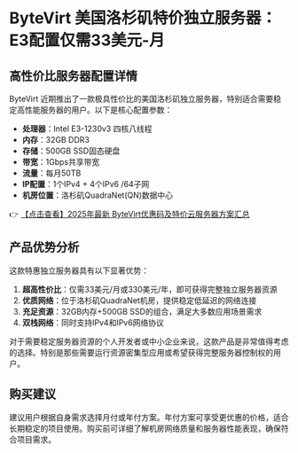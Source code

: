 # ByteVirt 美国洛杉矶特价独立服务器：E3配置仅需33美元-月

## 高性价比服务器配置详情

ByteVirt 近期推出了一款极具性价比的美国洛杉矶独立服务器，特别适合需要稳定高性能服务器的用户。以下是核心配置参数：

- **处理器**：Intel E3-1230v3 四核八线程
- **内存**：32GB DDR3
- **存储**：500GB SSD固态硬盘
- **带宽**：1Gbps共享带宽
- **流量**：每月50TB
- **IP配置**：1个IPv4 + 4个IPv6 /64子网
- **机房位置**：洛杉矶QuadraNet(QN)数据中心

👉 [【点击查看】2025年最新 ByteVirt优惠码及特价云服务器方案汇总](https://bit.ly/bytevirt)

## 产品优势分析

这款特惠独立服务器具有以下显著优势：

1. **超高性价比**：仅需33美元/月或330美元/年，即可获得完整独立服务器资源
2. **优质网络**：位于洛杉矶QuadraNet机房，提供稳定低延迟的网络连接
3. **充足资源**：32GB内存+500GB SSD的组合，满足大多数应用场景需求
4. **双栈网络**：同时支持IPv4和IPv6网络协议

对于需要稳定服务器资源的个人开发者或中小企业来说，这款产品是非常值得考虑的选择。特别是那些需要运行资源密集型应用或希望获得完整服务器控制权的用户。

## 购买建议

建议用户根据自身需求选择月付或年付方案。年付方案可享受更优惠的价格，适合长期稳定的项目使用。购买前可详细了解机房网络质量和服务器性能表现，确保符合项目需求。